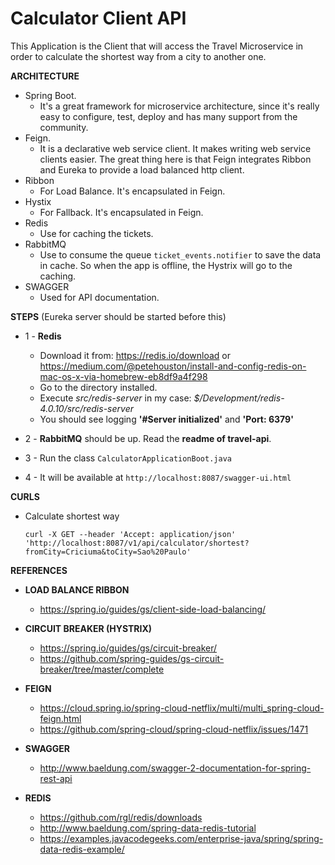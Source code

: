 # **Calculator Client API**

This Application is the Client that will access the Travel Microservice in order 
to calculate the shortest way from a city to another one.

**ARCHITECTURE**
* Spring Boot.
    * It's a great framework for microservice architecture, since it's really easy
    to configure, test, deploy and has many support from the community.
* Feign.
    * It is a declarative web service client. It makes writing web service clients easier.
    The great thing here is that Feign integrates Ribbon and Eureka to provide a load balanced http client.
* Ribbon
    * For Load Balance. It's encapsulated in Feign.
* Hystix
    * For Fallback. It's encapsulated in Feign.
* Redis
    * Use for caching the tickets.
* RabbitMQ
    * Use to consume the queue `ticket_events.notifier` to save the data in cache. 
    So when the app is offline, the Hystrix will go to the caching.      
* SWAGGER
    * Used for API documentation.  
    
**STEPS** (Eureka server should be started before this)

* 1 - **Redis**
    * Download it from: https://redis.io/download or https://medium.com/@petehouston/install-and-config-redis-on-mac-os-x-via-homebrew-eb8df9a4f298
    * Go to the directory installed.
    * Execute _src/redis-server_ in my case: _$/Development/redis-4.0.10/src/redis-server_
    * You should see logging **'#Server initialized'** and **'Port: 6379'**

* 2 - **RabbitMQ** should be up. Read the **readme of travel-api**.

* 3 - Run the class `CalculatorApplicationBoot.java`

* 4 - It will be available at `http://localhost:8087/swagger-ui.html`


**CURLS**

* Calculate shortest way
    ```
    curl -X GET --header 'Accept: application/json' 'http://localhost:8087/v1/api/calculator/shortest?fromCity=Criciuma&toCity=Sao%20Paulo'
    ```

**REFERENCES**

* **LOAD BALANCE RIBBON** 
  * https://spring.io/guides/gs/client-side-load-balancing/

* **CIRCUIT BREAKER (HYSTRIX)** 
  * https://spring.io/guides/gs/circuit-breaker/
  * https://github.com/spring-guides/gs-circuit-breaker/tree/master/complete

* **FEIGN**
    * https://cloud.spring.io/spring-cloud-netflix/multi/multi_spring-cloud-feign.html
    * https://github.com/spring-cloud/spring-cloud-netflix/issues/1471

* **SWAGGER**
  * http://www.baeldung.com/swagger-2-documentation-for-spring-rest-api

* **REDIS**
  * https://github.com/rgl/redis/downloads
  * http://www.baeldung.com/spring-data-redis-tutorial
  * https://examples.javacodegeeks.com/enterprise-java/spring/spring-data-redis-example/



